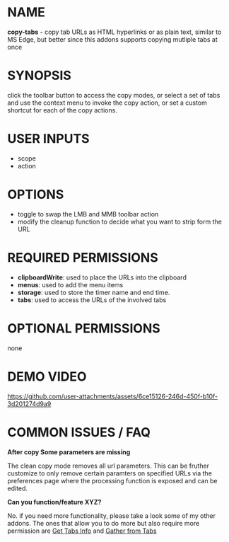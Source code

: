 # NAME

**copy-tabs** - copy tab URLs as HTML hyperlinks or as plain text, similar to MS Edge, but better since this addons supports copying mutliple tabs at once

# SYNOPSIS

click the toolbar button to access the copy modes, or select a set of tabs and use the context menu to invoke the copy action, or set a custom shortcut for each of the copy actions.

# USER INPUTS

- scope 
- action

# OPTIONS

- toggle to swap the LMB and MMB toolbar action
- modify the cleanup function to decide what you want to strip form the URL

# REQUIRED PERMISSIONS

- **clipboardWrite**: used to place the URLs into the clipboard 
- **menus**: used to add the menu items
- **storage**: used to store the timer name and end time.
- **tabs**: used to access the URLs of the involved tabs 

# OPTIONAL PERMISSIONS

none 

# DEMO VIDEO

https://github.com/user-attachments/assets/6ce15126-246d-450f-b10f-3d201274d9a9

# COMMON ISSUES / FAQ

**After copy Some parameters are missing**

The clean copy mode removes all url parameters. This can be fruther customize to only remove certain paramters on specified URLs via the preferences page where the processing function is exposed and can be edited.

**Can you function/feature XYZ?**

No. if you need more functionality, please take a look some of my other addons. The ones that allow you to do more but also require more permission are [Get Tabs Info](https://addons.mozilla.org/firefox/addon/get-tabs-infos/) and [Gather from Tabs](https://addons.mozilla.org/firefox/addon/gather-from-tabs/)
